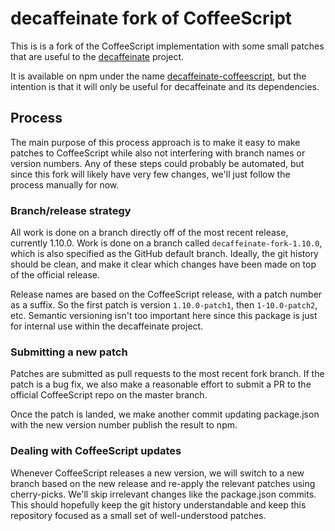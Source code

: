 # decaffeinate fork of CoffeeScript

This is is a fork of the CoffeeScript implementation with some small patches
that are useful to the [decaffeinate](http://decaffeinate-project.org/) project.

It is available on npm under the name
[decaffeinate-coffeescript](https://www.npmjs.com/package/decaffeinate-coffeescript),
but the intention is that it will only be useful for decaffeinate and its
dependencies.

## Process

The main purpose of this process approach is to make it easy to make patches to
CoffeeScript while also not interfering with branch names or version numbers.
Any of these steps could probably be automated, but since this fork will likely
have very few changes, we'll just follow the process manually for now.

### Branch/release strategy

All work is done on a branch directly off of the most recent release, currently
1.10.0. Work is done on a branch called `decaffeinate-fork-1.10.0`, which is
also specified as the GitHub default branch. Ideally, the git history should be
clean, and make it clear which changes have been made on top of the official
release.

Release names are based on the CoffeeScript release, with a patch number as a
suffix. So the first patch is version `1.10.0-patch1`, then `1-10.0-patch2`,
etc. Semantic versioning isn't too important here since this package is just for
internal use within the decaffeinate project.

### Submitting a new patch

Patches are submitted as pull requests to the most recent fork branch. If the
patch is a bug fix, we also make a reasonable effort to submit a PR to the
official CoffeeScript repo on the master branch.

Once the patch is landed, we make another commit updating package.json with the
new version number publish the result to npm.

### Dealing with CoffeeScript updates

Whenever CoffeeScript releases a new version, we will switch to a new branch
based on the new release and re-apply the relevant patches using cherry-picks.
We'll skip irrelevant changes like the package.json commits. This should
hopefully keep the git history understandable and keep this repository focused
as a small set of well-understood patches.
